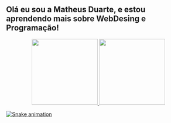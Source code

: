 ## Olá eu sou a Matheus Duarte, e estou aprendendo mais sobre WebDesing e Programação!
<div align="center">
  <a href="https://github.com/maxthexus">
  <img height="180em" src="https://github-readme-stats.vercel.app/api?username=maxthexus&show_icons=true&theme=highcontrast&include_all_commits=true&count_private=true"/>
  <img height="180em" src="https://github-readme-stats.vercel.app/api/top-langs/?username=maxthexus&layout=compact&langs_count=7&theme=highcontrast"/>
</div>

<div> 

 
  ![Snake animation](https://github.com/maxthexus/maxthexus/blob/output/github-contribution-grid-snake.svg)
 
</div>
